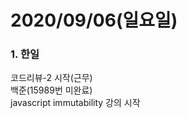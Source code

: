2020/09/06(일요일)
=============================

### 1. 한일
코드리뷰-2 시작(근무)      
백준(15989번 미완료)        
javascript immutability 강의 시작         
